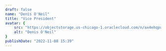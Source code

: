 ```yaml
---
draft: false
name: "Denis O'Neil"
title: "Vice President"
avatar: {
    src: "https://objectstorage.us-chicago-1.oraclecloud.com/n/ax4ehqpunwgh/b/public/o/denis.png",
    alt: "Denis O'Neil"
}
publishDate: "2022-11-08 15:39"
---
```

